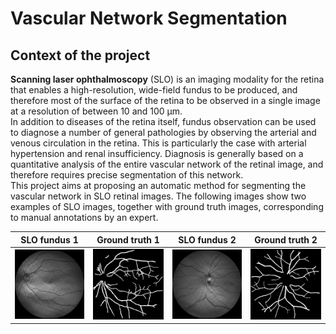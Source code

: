 # Vascular Network Segmentation

## Context of the project
**Scanning laser ophthalmoscopy** (SLO) is an imaging modality for the retina that enables a high-resolution, wide-field fundus to be produced, and therefore most of the surface of the retina to be observed in a single image at a resolution of between 10 and 100 μm. <br>
In addition to diseases of the retina itself, fundus observation can be used to diagnose a number of general pathologies by observing the arterial and venous circulation in the retina. This is particularly the case with arterial hypertension and renal insufficiency. Diagnosis is generally based on a quantitative analysis of the entire vascular network of the retinal image, and therefore requires precise segmentation of this network. <br>
This project aims at proposing an automatic method for segmenting the vascular network in SLO retinal images. The following images show two examples of SLO images, together with ground truth images, corresponding to manual annotations by an expert.

| SLO fundus 1 | Ground truth 1 | SLO fundus 2 | Ground truth 2 |
:-------------------------:|:-------------------------:|:-------------------------:|:-------------------------:|
![SLO_01](./images_IOSTAR/star01_OSC.jpg)  |  ![GT_01](./images_IOSTAR/GT_01.png) | ![SLO_02](./images_IOSTAR/star48_OSN.jpg)  |  ![GT_02](./images_IOSTAR/GT_48.png)

